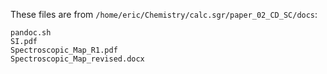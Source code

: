 These files are from `/home/eric/Chemistry/calc.sgr/paper_02_CD_SC/docs`:

```
pandoc.sh
SI.pdf
Spectroscopic_Map_R1.pdf
Spectroscopic_Map_revised.docx
```
